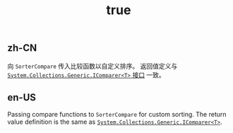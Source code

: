 ﻿---
order: 6.1
title:
  en-US: Custom Sort
  zh-CN: 自定义排序
---

## zh-CN

向 `SorterCompare` 传入比较函数以自定义排序。 返回值定义与 [`System.Collections.Generic.IComparer<T>` 接口](https://docs.microsoft.com/zh-cn/dotnet/api/system.collections.generic.icomparer-1?view=net-5.0&WT.mc_id=DT-MVP-5003987) 一致。


## en-US

Passing compare functions to `SorterCompare` for custom sorting. The return value definition is the same as [`System.Collections.Generic.IComparer<T>`](https://docs.microsoft.com/en-us/dotnet/api/system.collections.generic.icomparer-1?view=net-5.0&WT.mc_id=DT-MVP-5003987).
